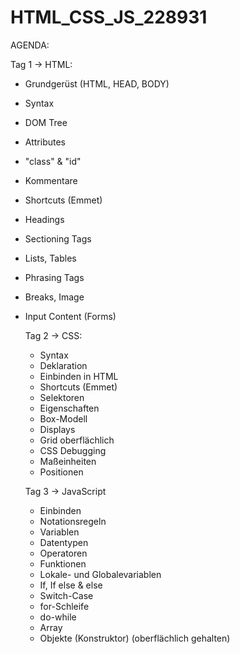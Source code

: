 # HTML_CSS_JS_228931
AGENDA:

Tag 1 -> HTML:
- Grundgerüst (HTML, HEAD, BODY)
- Syntax
- DOM Tree
- Attributes
- "class" & "id"
- Kommentare
- Shortcuts (Emmet)
- Headings
- Sectioning Tags
- Lists, Tables
- Phrasing Tags
- Breaks, Image
- Input Content (Forms)

  Tag 2 -> CSS:
  - Syntax
  - Deklaration
  - Einbinden in HTML
  - Shortcuts (Emmet)
  - Selektoren
  - Eigenschaften
  - Box-Modell
  - Displays
  - Grid oberflächlich
  - CSS Debugging
  - Maßeinheiten
  - Positionen
 
  Tag 3 -> JavaScript
  - Einbinden
  - Notationsregeln
  - Variablen
  - Datentypen
  - Operatoren
  - Funktionen
  - Lokale- und Globalevariablen
  - If, If else & else
  - Switch-Case
  - for-Schleife
  - do-while
  - Array
  - Objekte (Konstruktor) (oberflächlich gehalten)

    
  
  
